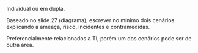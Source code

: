Individual ou em dupla.

Baseado no slide 27 (diagrama), escrever no mínimo dois cenários explicando a ameaça, risco, incidentes e contramedidas.

Preferencialmente relacionados a TI, porém um dos cenários pode ser de outra área.